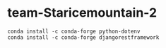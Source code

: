 # team-Staricemountain-2

```
conda install -c conda-forge python-dotenv
conda install -c conda-forge djangorestframework
```
